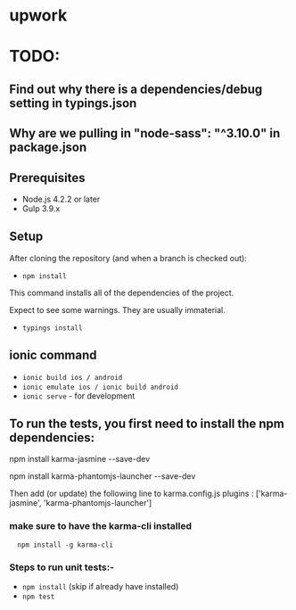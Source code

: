 # upwork

# TODO:
## Find out why there is a dependencies/debug setting in typings.json
## Why are we pulling in "node-sass": "^3.10.0" in package.json

## Prerequisites

* Node.js 4.2.2 or later
* Gulp 3.9.x

## Setup

After cloning the repository (and when a branch is checked out):

* `npm install`

This command installs all of the dependencies of the project.

Expect to see some warnings. They are usually immaterial.

* `typings install`

## ionic command

* `ionic build ios / android`
* `ionic emulate ios / ionic build android`
* `ionic serve` - for development 

## To run the tests, you first need to install the npm dependencies:

npm install karma-jasmine --save-dev

npm install karma-phantomjs-launcher --save-dev

Then add (or update) the following line to karma.config.js
plugins : ['karma-jasmine', 'karma-phantomjs-launcher']

### make sure to have the karma-cli installed
```
  npm install -g karma-cli
```
### Steps to run unit tests:-
* `npm install` (skip if already have installed)
* `npm test`
